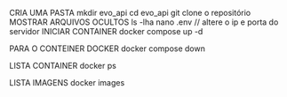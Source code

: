 CRIA UMA PASTA 
mkdir evo_api
cd evo_api
git clone o repositório
MOSTRAR ARQUIVOS OCULTOS
ls -lha
nano .env // altere o ip e porta do servidor
INICIAR CONTAINER 
docker compose up -d

PARA O CONTEINER DOCKER
docker compose down

LISTA CONTAINER 
docker ps

LISTA IMAGENS
docker images



